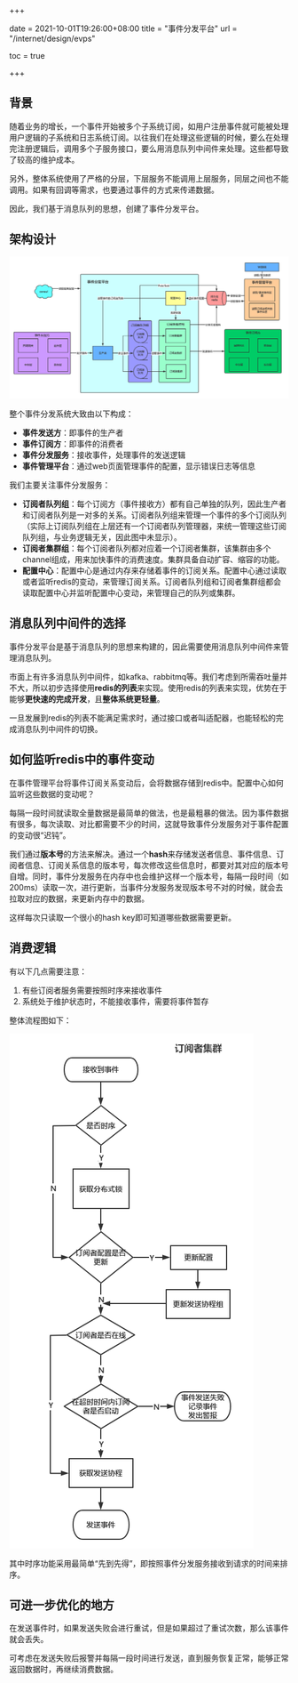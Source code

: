 +++

date = 2021-10-01T19:26:00+08:00
title = "事件分发平台"
url = "/internet/design/evps"

toc = true

+++



## 背景

随着业务的增长，一个事件开始被多个子系统订阅，如用户注册事件就可能被处理用户逻辑的子系统和日志系统订阅。以往我们在处理这些逻辑的时候，要么在处理完注册逻辑后，调用多个子服务接口，要么用消息队列中间件来处理。这些都导致了较高的维护成本。

另外，整体系统使用了严格的分层，下层服务不能调用上层服务，同层之间也不能调用。如果有回调等需求，也要通过事件的方式来传递数据。

因此，我们基于消息队列的思想，创建了事件分发平台。

## 架构设计

![](https://raw.githubusercontent.com/stong1994/images/master/picgo/20211001181557.png)

整个事件分发系统大致由以下构成：

- **事件发送方**：即事件的生产者
- **事件订阅方**：即事件的消费者
- **事件分发服务**：接收事件，处理事件的发送逻辑
- **事件管理平台**：通过web页面管理事件的配置，显示错误日志等信息

我们主要关注事件分发服务：

- **订阅者队列组**：每个订阅方（事件接收方）都有自己单独的队列，因此生产者和订阅者队列是一对多的关系。订阅者队列组来管理一个事件的多个订阅队列（实际上订阅队列组在上层还有一个订阅者队列管理器，来统一管理这些订阅队列组，与业务逻辑无关，因此图中未显示）。
- **订阅者集群组**：每个订阅者队列都对应着一个订阅者集群，该集群由多个channel组成，用来加快事件的消费速度。集群具备自动扩容、缩容的功能。
- **配置中心**：配置中心是通过内存来存储着事件的订阅关系。配置中心通过读取或者监听redis的变动，来管理订阅关系。订阅者队列组和订阅者集群组都会读取配置中心并监听配置中心变动，来管理自己的队列或集群。

## 消息队列中间件的选择

事件分发平台是基于消息队列的思想来构建的，因此需要使用消息队列中间件来管理消息队列。

 市面上有许多消息队列中间件，如kafka、rabbitmq等。我们考虑到所需吞吐量并不大，所以初步选择使用**redis的列表**来实现。使用redis的列表来实现，优势在于能够**更快速的完成开发**，且**整体系统更轻量**。

一旦发展到redis的列表不能满足需求时，通过接口或者叫适配器，也能轻松的完成消息队列中间件的切换。

## 如何监听redis中的事件变动

在事件管理平台将事件订阅关系变动后，会将数据存储到redis中。配置中心如何监听这些数据的变动呢？

每隔一段时间就读取全量数据是最简单的做法，也是最粗暴的做法。因为事件数据有很多，每次读取、对比都需要不少的时间，这就导致事件分发服务对于事件配置的变动很“迟钝”。

我们通过**版本号**的方法来解决。通过一个**hash**来存储发送者信息、事件信息、订阅者信息、订阅关系信息的版本号，每次修改这些信息时，都要对其对应的版本号自增。同时，事件分发服务在内存中也会维护这样一个版本号，每隔一段时间（如200ms）读取一次，进行更新，当事件分发服务发现版本号不对的时候，就会去拉取对应的数据，来更新内存中的数据。

这样每次只读取一个很小的hash key即可知道哪些数据需要更新。

## 消费逻辑

有以下几点需要注意：

1. 有些订阅者服务需要按照时序来接收事件
2. 系统处于维护状态时，不能接收事件，需要将事件暂存

整体流程图如下：

![](https://raw.githubusercontent.com/stong1994/images/master/picgo/20211001191229.png)

其中时序功能采用最简单“先到先得”，即按照事件分发服务接收到请求的时间来排序。

## 可进一步优化的地方

在发送事件时，如果发送失败会进行重试，但是如果超过了重试次数，那么该事件就会丢失。

可考虑在发送失败后报警并每隔一段时间进行发送，直到服务恢复正常，能够正常返回数据时，再继续消费数据。